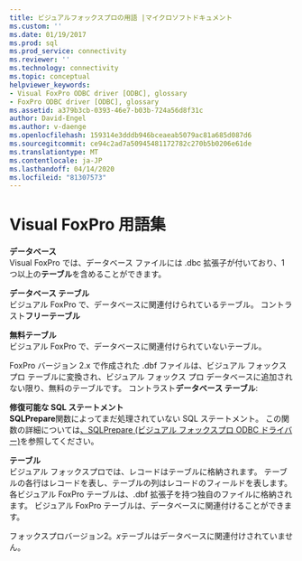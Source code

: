 ```yaml
---
title: ビジュアルフォックスプロの用語 |マイクロソフトドキュメント
ms.custom: ''
ms.date: 01/19/2017
ms.prod: sql
ms.prod_service: connectivity
ms.reviewer: ''
ms.technology: connectivity
ms.topic: conceptual
helpviewer_keywords:
- Visual FoxPro ODBC driver [ODBC], glossary
- FoxPro ODBC driver [ODBC], glossary
ms.assetid: a379b3cb-0393-46e7-b03b-724a56d8f31c
author: David-Engel
ms.author: v-daenge
ms.openlocfilehash: 159314e3dddb946bceaeab5079ac81a685d087d6
ms.sourcegitcommit: ce94c2ad7a50945481172782c270b5b0206e61de
ms.translationtype: MT
ms.contentlocale: ja-JP
ms.lasthandoff: 04/14/2020
ms.locfileid: "81307573"
---
```

# <a name="visual-foxpro-terminology"></a>Visual FoxPro 用語集
**データベース**  
 Visual FoxPro では、データベース ファイルには .dbc 拡張子が付いており、1 つ以上の**テーブル**を含めることができます。  
  
 **データベース テーブル**  
 ビジュアル FoxPro で、データベースに関連付けられているテーブル。 コントラスト**フリーテーブル**  
  
 **無料テーブル**  
 ビジュアル FoxPro で、データベースに関連付けられていないテーブル。  
  
 FoxPro バージョン 2.x で作成された .dbf ファイルは、ビジュアル フォックスプロ テーブルに変換され、ビジュアル フォックス プロ データベースに追加されない限り、無料のテーブルです。 コントラスト**データベース テーブル**:  
  
 **修復可能な SQL ステートメント**  
 **SQLPrepare**関数によってまだ処理されていない SQL ステートメント。 この関数の詳細については[、SQLPrepare (ビジュアル フォックスプロ ODBC ドライバー)](../../odbc/microsoft/sqlprepare-visual-foxpro-odbc-driver.md)を参照してください。  
  
 **テーブル**  
 ビジュアル フォックスプロでは、レコードはテーブルに格納されます。 テーブルの各行はレコードを表し、テーブルの列はレコードのフィールドを表します。 各ビジュアル FoxPro テーブルは、.dbf 拡張子を持つ独自のファイルに格納されます。 ビジュアル FoxPro テーブルは、データベースに関連付けることができます。  
  
 フォックスプロバージョン2。*x*テーブルはデータベースに関連付けされていません。
